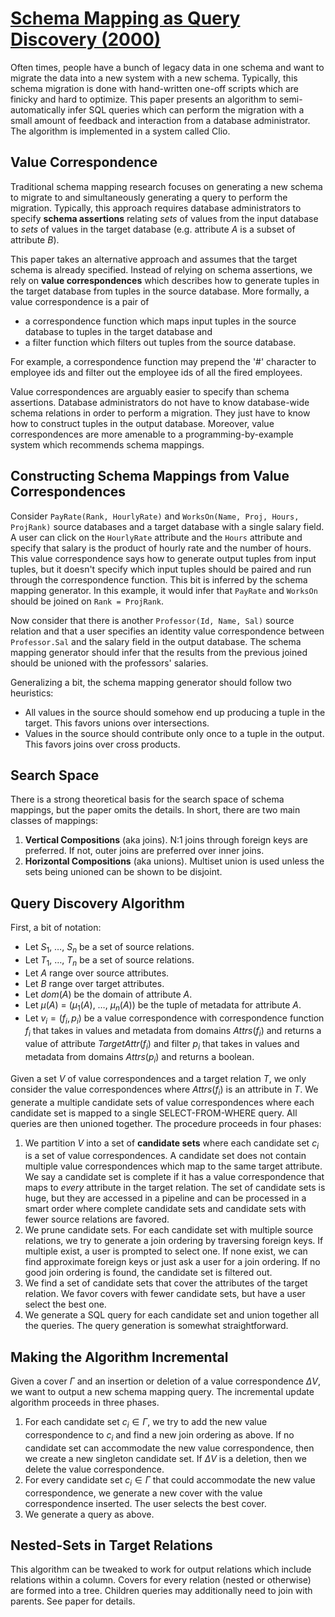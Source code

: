 # [Schema Mapping as Query Discovery (2000)](http://osm.cs.byu.edu/CS652s02/miller00schema.pdf)
Often times, people have a bunch of legacy data in one schema and want to
migrate the data into a new system with a new schema. Typically, this schema
migration is done with hand-written one-off scripts which are finicky and hard
to optimize. This paper presents an algorithm to semi-automatically infer SQL
queries which can perform the migration with a small amount of feedback and
interaction from a database administrator. The algorithm is implemented in a
system called Clio.

## Value Correspondence
Traditional schema mapping research focuses on generating a new schema to
migrate to and simultaneously generating a query to perform the migration.
Typically, this approach requires database administrators to specify **schema
assertions** relating *sets* of values from the input database to *sets* of
values in the target database (e.g. attribute $A$ is a subset of attribute
$B$).

This paper takes an alternative approach and assumes that the target schema is
already specified. Instead of relying on schema assertions, we rely on **value
correspondences** which describes how to generate tuples in the target database
from tuples in the source database. More formally, a value correspondence is a
pair of

- a correspondence function which maps input tuples in the source database to
  tuples in the target database and
- a filter function which filters out tuples from the source database.

For example, a correspondence function may prepend the '#' character to
employee ids and filter out the employee ids of all the fired employees.

Value correspondences are arguably easier to specify than schema assertions.
Database administrators do not have to know database-wide schema relations in
order to perform a migration. They just have to know how to construct tuples in
the output database. Moreover, value correspondences  are more amenable to a
programming-by-example system which recommends schema mappings.

## Constructing Schema Mappings from Value Correspondences
Consider `PayRate(Rank, HourlyRate)` and `WorksOn(Name, Proj, Hours, ProjRank)`
source databases and a target database with a single salary field. A user can
click on the `HourlyRate` attribute and the `Hours` attribute and specify that
salary is the product of hourly rate and the number of hours.  This value
correspondence says how to generate output tuples from input tuples, but it
doesn't specify which input tuples should be paired and run through the
correspondence function. This bit is inferred by the schema mapping generator.
In this example, it would infer that `PayRate` and `WorksOn` should be joined
on `Rank = ProjRank`.

Now consider that there is another `Professor(Id, Name, Sal)` source relation
and that a user specifies an identity value correspondence between
`Professor.Sal` and the salary field in the output database. The schema mapping
generator should infer that the results from the previous joined should be
unioned with the professors' salaries.

Generalizing a bit, the schema mapping generator should follow two heuristics:

- All values in the source should somehow end up producing a tuple in the
  target. This favors unions over intersections.
- Values in the source should contribute only once to a tuple in the output.
  This favors joins over cross products.

## Search Space
There is a strong theoretical basis for the search space of schema mappings,
but the paper omits the details. In short, there are two main classes of
mappings:

1. **Vertical Compositions** (aka joins). N:1 joins through foreign keys are
   preferred. If not, outer joins are preferred over inner joins.
2. **Horizontal Compositions** (aka unions). Multiset union is used unless the
   sets being unioned can be shown to be disjoint.

## Query Discovery Algorithm
First, a bit of notation:

- Let $S_1$, $\ldots$, $S_n$ be a set of source relations.
- Let $T_1$, $\ldots$, $T_n$ be a set of source relations.
- Let $A$ range over source attributes.
- Let $B$ range over target attributes.
- Let $dom(A)$ be the domain of attribute $A$.
- Let $\mu(A)$ = ($\mu_1(A)$, $\ldots$, $\mu_n(A)$) be the tuple of metadata
  for attribute $A$.
- Let $v_i = (f_i, p_i)$ be a value correspondence with correspondence function
  $f_i$ that takes in values and metadata from domains $Attrs(f_i)$ and returns
  a value of attribute $TargetAttr(f_i)$ and filter $p_i$ that takes in values
  and metadata from domains $Attrs(p_i)$ and returns a boolean.

Given a set $V$ of value correspondences and a target relation $T$, we only
consider the value correspondences where $Attrs(f_i)$ is an attribute in $T$.
We generate a multiple candidate sets of value correspondences where each
candidate set is mapped to a single SELECT-FROM-WHERE query. All queries are
then unioned together. The procedure proceeds in four phases:

1. We partition $V$ into a set of **candidate sets** where each candidate set
   $c_i$ is a set of value correspondences. A candidate set does not contain
   multiple value correspondences which map to the same target attribute. We
   say a candidate set is complete if it has a value correspondence that maps
   to *every* attribute in the target relation. The set of candidate sets is
   huge, but they are accessed in a pipeline and can be processed in a smart
   order where complete candidate sets and candidate sets with fewer source
   relations are favored.
2. We prune candidate sets. For each candidate set with multiple source
   relations, we try to generate a join ordering by traversing foreign keys. If
   multiple exist, a user is prompted to select one. If none exist, we can find
   approximate foreign keys or just ask a user for a join ordering. If no good
   join ordering is found, the candidate set is filtered out.
3. We find a set of candidate sets that cover the attributes of the target
   relation. We favor covers with fewer candidate sets, but have a user select
   the best one.
4. We generate a SQL query for each candidate set and union together all the
   queries. The query generation is somewhat straightforward.

## Making the Algorithm Incremental
Given a cover $\Gamma$ and an insertion or deletion of a value correspondence
$\Delta V$, we want to output a new schema mapping query. The incremental
update algorithm proceeds in three phases.

1. For each candidate set $c_i \in \Gamma$, we try to add the new value
   correspondence to $c_i$ and find a new join ordering as above. If no
   candidate set can accommodate the new value correspondence, then we create a
   new singleton candidate set. If $\Delta V$ is a deletion, then we delete the
   value correspondence.
2. For every candidate set $c_i \in \Gamma$ that could accommodate the new
   value correspondence, we generate a new cover with the value correspondence
   inserted. The user selects the best cover.
3. We generate a query as above.

## Nested-Sets in Target Relations
This algorithm can be tweaked to work for output relations which include
relations within a column. Covers for every relation (nested or otherwise) are
formed into a tree. Children queries may additionally need to join with
parents. See paper for details.

<script type="text/javascript" async
  src="https://cdnjs.cloudflare.com/ajax/libs/mathjax/2.7.1/MathJax.js?config=TeX-MML-AM_CHTML">
</script>
